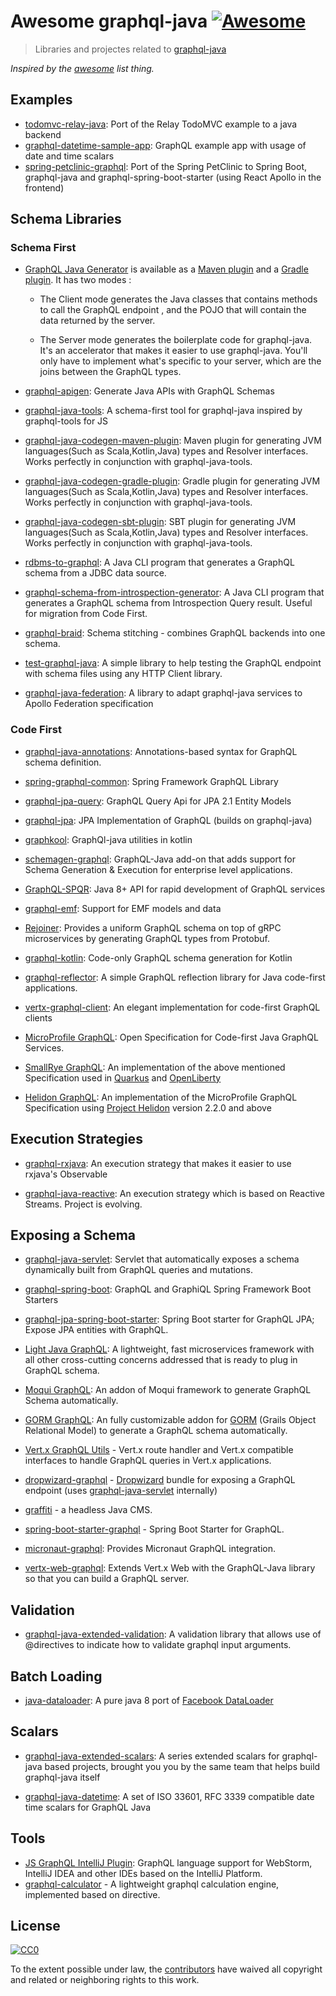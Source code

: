 # Awesome graphql-java [![Awesome](https://cdn.rawgit.com/sindresorhus/awesome/d7305f38d29fed78fa85652e3a63e154dd8e8829/media/badge.svg)](https://github.com/sindresorhus/awesome)

>Libraries and projectes related to  [graphql-java](https://github.com/graphql-java/graphql-java)

*Inspired by the [awesome](https://github.com/sindresorhus/awesome) list thing.*

## Examples

* [todomvc-relay-java](https://github.com/graphql-java/todomvc-relay-java): Port of the Relay TodoMVC example to a java backend
* [graphql-datetime-sample-app](https://github.com/donbeave/graphql-java-datetime/tree/master/graphql-datetime-sample-app): GraphQL example app with usage of date and time scalars
* [spring-petclinic-graphql](https://github.com/spring-petclinic/spring-petclinic-graphql): Port of the Spring PetClinic to Spring Boot, graphql-java and graphql-spring-boot-starter (using React Apollo in the frontend) 

## Schema Libraries

### Schema First

* [GraphQL Java Generator](https://github.com/graphql-java-generator) is available as a [Maven plugin](https://github.com/graphql-java-generator/graphql-maven-plugin-project) and a [Gradle plugin](https://github.com/graphql-java-generator/graphql-gradle-plugin-project). It has two modes :

    * The Client mode generates the Java classes that contains methods to call the GraphQL endpoint , and the POJO that will contain the data returned by the server.

    * The Server mode generates the boilerplate code for graphql-java. It's an accelerator that makes it easier to use graphql-java. You'll only have to implement what's specific to your server, which are the joins between the GraphQL types.

* [graphql-apigen](https://github.com/Distelli/graphql-apigen): Generate Java APIs with GraphQL Schemas

* [graphql-java-tools](https://github.com/graphql-java/graphql-java-tools): A schema-first tool for graphql-java inspired by graphql-tools for JS

* [graphql-java-codegen-maven-plugin](https://github.com/kobylynskyi/graphql-java-codegen/tree/master/plugins/maven): Maven plugin for generating JVM languages(Such as Scala,Kotlin,Java) types and Resolver interfaces. Works perfectly in conjunction with graphql-java-tools.

* [graphql-java-codegen-gradle-plugin](https://github.com/kobylynskyi/graphql-java-codegen/tree/master/plugins/gradle): Gradle plugin for generating JVM languages(Such as Scala,Kotlin,Java) types and Resolver interfaces. Works perfectly in conjunction with graphql-java-tools. 

* [graphql-java-codegen-sbt-plugin](https://github.com/jxnu-liguobin/graphql-java-codegen-sbt-plugin): SBT plugin for generating JVM languages(Such as Scala,Kotlin,Java) types and Resolver interfaces. Works perfectly in conjunction with graphql-java-tools. 

* [rdbms-to-graphql](https://github.com/ebridges/rdbms-to-graphql): A Java CLI program that generates a GraphQL schema from a JDBC data source.

* [graphql-schema-from-introspection-generator](https://github.com/mstachniuk/graphql-schema-from-introspection-generator): A Java CLI program that generates a GraphQL schema from Introspection Query result. Useful for migration from Code First.

* [graphql-braid](https://bitbucket.org/atlassian/graphql-braid): Schema stitching - combines GraphQL backends into one schema.

* [test-graphql-java](https://github.com/vimalrajselvam/test-graphql-java): A simple library to help testing the GraphQL endpoint with schema files using any HTTP Client library.

* [graphql-java-federation](https://github.com/rkudryashov/graphql-java-federation): A library to adapt graphql-java services to Apollo Federation specification

### Code First
* [graphql-java-annotations](https://github.com/graphql-java/graphql-java-annotations): Annotations-based syntax for GraphQL schema definition.

* [spring-graphql-common](https://github.com/oembedler/spring-graphql-common): Spring Framework GraphQL Library

* [graphql-jpa-query](https://github.com/introproventures/graphql-jpa-query): GraphQL Query Api for JPA 2.1 Entity Models

* [graphql-jpa](https://github.com/jcrygier/graphql-jpa): JPA Implementation of GraphQL (builds on graphql-java)

* [graphkool](https://github.com/beyondeye/graphkool): GraphQl-java utilities in kotlin

* [schemagen-graphql](https://github.com/bpatters/schemagen-graphql): GraphQL-Java add-on that adds support for Schema Generation & Execution for enterprise level applications.

* [GraphQL-SPQR](https://github.com/leangen/GraphQL-SPQR): Java 8+ API for rapid development of GraphQL services

* [graphql-emf](https://github.com/hallvard/graphql-emf): Support for EMF models and data

* [Rejoiner](https://github.com/google/rejoiner): Provides a uniform GraphQL schema on top of gRPC microservices by generating GraphQL types from Protobuf.

* [graphql-kotlin](https://github.com/ExpediaDotCom/graphql-kotlin): Code-only GraphQL schema generation for Kotlin

* [graphql-reflector](https://github.com/graphqly/graphql-reflector):  A simple GraphQL reflection library for Java code-first applications.

* [vertx-graphql-client](https://github.com/graphqly/vertx-graphql-client): An elegant implementation for code-first GraphQL clients

* [MicroProfile GraphQL](https://github.com/eclipse/microprofile-graphql): Open Specification for Code-first Java GraphQL Services.

* [SmallRye GraphQL](https://github.com/smallrye/smallrye-graphql): An implementation of the above mentioned Specification used in [Quarkus](https://quarkus.io/blog/quarkus-1-5-final-released/) and [OpenLiberty](https://openliberty.io/blog/2020/06/05/graphql-open-liberty-20006.html)

* [Helidon GraphQL](https://medium.com/helidon/microprofile-graphql-support-now-available-in-helidon-mp-dbc7bc0b4af): An implementation of the MicroProfile GraphQL Specification using [Project Helidon](https://helidon.io/) version 2.2.0 and above

## Execution Strategies

* [graphql-rxjava](https://github.com/nfl/graphql-rxjava): An execution strategy that makes it easier to use rxjava's Observable

* [graphql-java-reactive](https://github.com/bsideup/graphql-java-reactive): An execution strategy which is based on Reactive Streams. Project is evolving.

## Exposing a Schema

* [graphql-java-servlet](https://github.com/graphql-java/graphql-java-servlet): Servlet that automatically exposes a schema dynamically built from GraphQL queries and mutations.

* [graphql-spring-boot](https://github.com/graphql-java/graphql-spring-boot): GraphQL and GraphiQL Spring Framework Boot Starters

* [graphql-jpa-spring-boot-starter](https://github.com/timtebeek/graphql-jpa-spring-boot-starter): Spring Boot starter for GraphQL JPA; Expose JPA entities with GraphQL.

* [Light Java GraphQL](https://github.com/networknt/light-java-graphql): A lightweight, fast microservices framework with all other cross-cutting concerns addressed that is ready to plug in GraphQL schema. 

* [Moqui GraphQL](https://github.com/shendepu/moqui-graphql): An addon of Moqui framework to generate GraphQL Schema automatically. 

* [GORM GraphQL](https://github.com/grails/gorm-graphql): An fully customizable addon for [GORM](http://gorm.grails.org) (Grails Object Relational Model) to generate a GraphQL schema automatically.

* [Vert.x GraphQL Utils](https://github.com/tibor-kocsis/vertx-graphql-utils) - Vert.x route handler and Vert.x compatible interfaces to handle GraphQL queries in Vert.x applications.

* [dropwizard-graphql](https://github.com/smoketurner/dropwizard-graphql) - [Dropwizard](http://dropwizard.io) bundle for exposing a GraphQL endpoint (uses [graphql-java-servlet](https://github.com/graphql-java/graphql-java-servlet) internally)

* [graffiti](https://github.com/creactiviti/graffiti) - a headless Java CMS.

* [spring-boot-starter-graphql](https://github.com/creactiviti/spring-boot-starter-graphql) - Spring Boot Starter for GraphQL.

* [micronaut-graphql](https://github.com/micronaut-projects/micronaut-graphql): Provides Micronaut GraphQL integration.

* [vertx-web-graphql](https://vertx.io/docs/vertx-web-graphql/java/): Extends Vert.x Web with the GraphQL-Java library so that you can build a GraphQL server.

## Validation

* [graphql-java-extended-validation](https://github.com/graphql-java/graphql-java-extended-validation): A validation library that allows use of @directives to indicate how to validate graphql input arguments.

## Batch Loading

* [java-dataloader](https://github.com/graphql-java/java-dataloader): A pure java 8 port of [Facebook DataLoader](https://github.com/facebook/dataloader) 


## Scalars

* [graphql-java-extended-scalars](https://github.com/graphql-java/graphql-java-extended-scalars): A series extended scalars for graphql-java based projects, brought you you by the same team that helps build graphql-java itself

* [graphql-java-datetime](https://github.com/donbeave/graphql-java-datetime): A set of ISO 33601, RFC 3339 compatible date time scalars for GraphQL Java

## Tools

* [JS GraphQL IntelliJ Plugin](https://github.com/jimkyndemeyer/js-graphql-intellij-plugin): GraphQL language support for WebStorm, IntelliJ IDEA and other IDEs based on the IntelliJ Platform.
* [graphql-calculator](https://github.com/graphql-calculator/graphql-calculator) - A lightweight graphql calculation engine, implemented based on directive.

## License

[![CC0](https://i.creativecommons.org/p/zero/1.0/88x31.png)](https://creativecommons.org/publicdomain/zero/1.0/)

To the extent possible under law, the [contributors](https://github.com/graphql-java/awesome-graphql-java/graphs/contributors) have waived all copyright and related or neighboring rights to this work.

